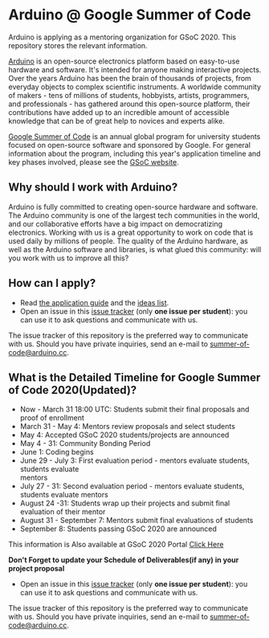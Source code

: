 # Arduino @ Google Summer of Code

Arduino is applying as a mentoring organization for GSoC 2020. This repository stores the relevant information.

[Arduino](https://arduino.cc) is an open-source electronics platform based on easy-to-use hardware and software. It's intended for anyone making interactive projects. Over the years Arduino has been the brain of thousands of projects, from everyday objects to complex scientific instruments. A worldwide community of makers - tens of millions of students, hobbyists, artists, programmers, and professionals - has gathered around this open-source platform, their contributions have added up to an incredible amount of accessible knowledge that can be of great help to novices and experts alike.

[Google Summer of Code](https://summerofcode.withgoogle.com/) is an annual global program for university students focused on open-source software and sponsored by Google. For general information about the program, including this year's application timeline and key phases involved, please see the [GSoC website](https://summerofcode.withgoogle.com/how-it-works/).

## Why should I work with Arduino?

Arduino is fully committed to creating open-source hardware and software. The Arduino community is one of the largest tech communities in the world, and our collaborative efforts have a big impact on democratizing electronics. Working with us is a great opportunity to work on code that is used daily by millions of people. The quality of the Arduino hardware, as well as the Arduino software and libraries, is what glued this community: will you work with us to improve all this?

## How can I apply?

* Read [the application guide](how-to-apply.md) and the [ideas list](ideas.md).
* Open an issue in this [issue tracker](https://github.com/arduino/summer-of-code/issues) (only **one issue per student**): you can use it to ask questions and communicate with us.

The issue tracker of this repository is the preferred way to communicate with us. Should you have private inquiries, send an e-mail to [summer-of-code@arduino.cc](mailto:summer-of-code@arduino.cc).

## What is the Detailed Timeline for Google Summer of Code 2020(Updated)?

* Now - March 31 18:00 UTC: Students submit their final proposals and proof of enrollment
* March 31 - May 4: Mentors review proposals and select students
* May 4: Accepted GSoC 2020 students/projects are announced
* May 4 - 31: Community Bonding Period
* June 1: Coding begins
* June 29 - July 3: First evaluation period - mentors evaluate students, students evaluate   
  mentors
* July 27 - 31: Second evaluation period - mentors evaluate students, students evaluate mentors
* August 24 -31: Students wrap up their projects and submit final evaluation of their mentor
* August 31 - September 7: Mentors submit final evaluations of students
* September 8: Students passing GSoC 2020 are announced

This information is Also available at GSoC 2020 Portal [Click Here](https://summerofcode.withgoogle.com/how-it-works/#timeline)

**Don't Forget to update your Schedule of Deliverables(if any) in your project proposal** 



* Open an issue in this [issue tracker](https://github.com/arduino/summer-of-code/issues) (only **one issue per student**): you can use it to ask questions and communicate with us.

The issue tracker of this repository is the preferred way to communicate with us. Should you have private inquiries, send an e-mail to [summer-of-code@arduino.cc](mailto:summer-of-code@arduino.cc).
